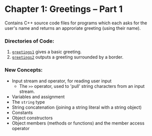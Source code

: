 # Chapter 1: Greetings – Part 1

Contains C++ source code files for programs which each asks for the user's name and returns an approriate greeting (using their name).

### Directories of Code:
1) [`greetings1`](greetings1) gives a basic greeting.
2) [`greetings2`](greetings2) outputs a greeting surrounded by a border.

### New Concepts:
* Input stream and operator, for reading user input
  * The `>>` operator, used to 'pull' string characters from an input stream.
* Variables and assignment
* The `string` type
* String concatenation (joining a string literal with a string object)
* Constants
* Object constructors
* Object members (methods or functions) and the member access operator
